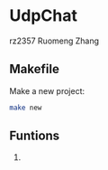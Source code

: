 # UdpChat

rz2357
Ruomeng Zhang

## Makefile
Make a new project:
```bash
make new
```
## Funtions
1. 
